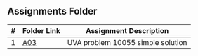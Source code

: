 ##  Assignments Folder

|   #   | Folder Link | Assignment Description            |
| :---: | ----------- | --------------------------------- |
|   1   | [A03](A03)  | UVA problem 10055 simple solution |

